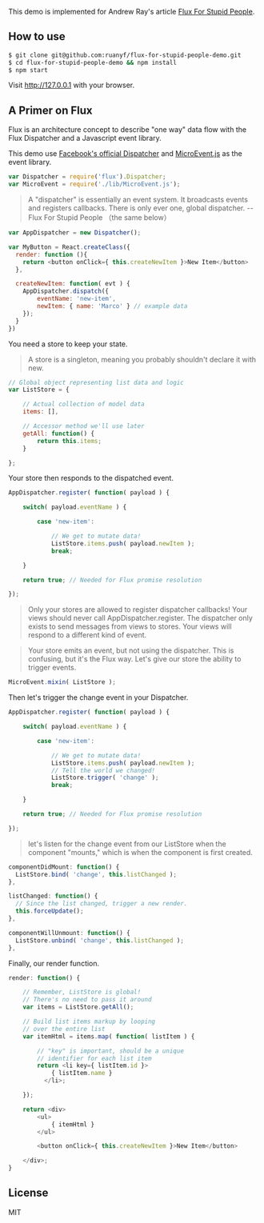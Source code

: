 This demo is implemented for Andrew Ray's article [Flux For Stupid People](http://blog.andrewray.me/flux-for-stupid-people/).

## How to use

```bash
$ git clone git@github.com:ruanyf/flux-for-stupid-people-demo.git
$ cd flux-for-stupid-people-demo && npm install
$ npm start
```

Visit http://127.0.0.1 with your browser.

## A Primer on Flux

Flux is an architecture concept to describe "one way" data flow with the Flux Dispatcher and a Javascript event library.

This demo use [Facebook's official Dispatcher](https://github.com/facebook/flux/blob/master/src/Dispatcher.js) and [MicroEvent.js](http://notes.jetienne.com/2011/03/22/microeventjs.html) as the event library.

```javascript
var Dispatcher = require('flux').Dispatcher;
var MicroEvent = require('./lib/MicroEvent.js');
```

> A "dispatcher" is essentially an event system. It broadcasts events and registers callbacks. There is only ever one, global dispatcher. -- Flux For Stupid People （the same below）

```javascript
var AppDispatcher = new Dispatcher();

var MyButton = React.createClass({
  render: function (){
    return <button onClick={ this.createNewItem }>New Item</button>
  },

  createNewItem: function( evt ) {
    AppDispatcher.dispatch({
        eventName: 'new-item',
        newItem: { name: 'Marco' } // example data
    });
  }
})
```

You need a store to keep your state.

> A store is a singleton, meaning you probably shouldn't declare it with new.

```javascript
// Global object representing list data and logic
var ListStore = {

    // Actual collection of model data
    items: [],

    // Accessor method we'll use later
    getAll: function() {
        return this.items;
    }

};
```

Your store then responds to the dispatched event.

```javascript
AppDispatcher.register( function( payload ) {

    switch( payload.eventName ) {

        case 'new-item':

            // We get to mutate data!
            ListStore.items.push( payload.newItem );
            break;

    }

    return true; // Needed for Flux promise resolution

});
```

> Only your stores are allowed to register dispatcher callbacks! Your views should never call AppDispatcher.register. The dispatcher only exists to send messages from views to stores. Your views will respond to a different kind of event.

> Your store emits an event, but not using the dispatcher. This is confusing, but it's the Flux way. Let's give our store the ability to trigger events.

```javascript
MicroEvent.mixin( ListStore );
```

Then let's trigger the change event in your Dispatcher.

```javascript
AppDispatcher.register( function( payload ) {

    switch( payload.eventName ) {

        case 'new-item':

            // We get to mutate data!
            ListStore.items.push( payload.newItem );
            // Tell the world we changed!
            ListStore.trigger( 'change' );
            break;

    }

    return true; // Needed for Flux promise resolution

});
```

> let's listen for the change event from our ListStore when the component "mounts," which is when the component is first created.

```javascript
componentDidMount: function() {
  ListStore.bind( 'change', this.listChanged );
},

listChanged: function() {
  // Since the list changed, trigger a new render.
  this.forceUpdate();
},

componentWillUnmount: function() {
  ListStore.unbind( 'change', this.listChanged );
},
```

Finally, our render function.

```javascript
render: function() {

    // Remember, ListStore is global!
    // There's no need to pass it around
    var items = ListStore.getAll();

    // Build list items markup by looping
    // over the entire list
    var itemHtml = items.map( function( listItem ) {

        // "key" is important, should be a unique
        // identifier for each list item
        return <li key={ listItem.id }>
            { listItem.name }
          </li>;

    });

    return <div>
        <ul>
            { itemHtml }
        </ul>

        <button onClick={ this.createNewItem }>New Item</button>

    </div>;
}
```

## License

MIT
